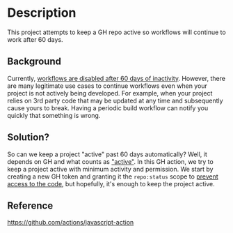 # Description
This project attempts to keep a GH repo active so workflows will continue to work after 60 days.

## Background
Currently, [workflows are disabled after 60 days of inactivity](https://github.community/t/no-notification-workflow-disabled-after-60-days/182169). However, there are many legitimate use cases to continue workflows even when your project is not actively being developed.
For example, when your project relies on 3rd party code that may be updated at any time and subsequently cause yours to break. Having a periodic build workflow can notify you quickly that something is wrong.

## Solution?
So can we keep a project "active" past 60 days automatically? Well, it depends on GH and what counts as ["active"](https://github.community/t/no-notification-workflow-disabled-after-60-days/182169/7). In this GH action, we try to keep a project active with minimum activity and permission. We start by creating a new GH token and granting it the `repo:status` scope to [prevent access to the code](https://docs.github.com/en/developers/apps/building-oauth-apps/scopes-for-oauth-apps), but hopefully, it's enough to keep the project active.

## Reference
https://github.com/actions/javascript-action